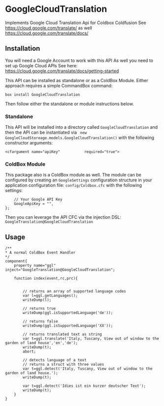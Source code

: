 # GoogleCloudTranslation
Implements Google Cloud Translation Api for Coldbox Coldfusion
See https://cloud.google.com/translate/
as well https://cloud.google.com/translate/docs/

## Installation 
You will need a Google Account to work with this API
As well you need to set up Google Cloud APIs
See here: https://cloud.google.com/translate/docs/getting-started


This API can be installed as standalone or as a ColdBox Module.  Either approach requires a simple CommandBox command:

```
box install GoogleCloudTranslation
```

Then follow either the standalone or module instructions below.

### Standalone

This API will be installed into a directory called `GoogleCloudTranslation` and then the API can be instantiated via ` new GoogleCloudStoreage.models.GoogleCloudTranslation()` with the following constructor arguments:

```
<cfargument name="apiKey" 			required="true">
```

### ColdBox Module

This package also is a ColdBox module as well.  The module can be configured by creating an `GoogleSettings` configuration structure in your application configuration file: `config/Coldbox.cfc` with the following settings:

```
	// Your Google API Key
	GoogleApiKey = "",
};
```

Then you can leverage the API CFC via the injection DSL: `GoogleTranslation@GoogleCloudTranslation`

## Usage
```
/**
* A normal ColdBox Event Handler
*/
component{
	property name="ggl" inject="GoogleTranslation@GoogleCloudTranslation";
	
	function index(event,rc,prc){

		
		// returns an array of supported language codes
		var l=ggl.getLanguages();
		writeDump(l);
		
		// returns true
		writeDump(ggl.isSupportedLanguage('de'));
		
		// returns false
		writeDump(ggl.isSupportedLanguage('XX'));

		// returns translated text as string
		var t=ggl.translate('Italy, Tuscany, View out of window to the garden of land house','en','de');
		writeDump(t);
		abort;
		
		// detects language of a text
		// returns a struct with three values
		var t=ggl.detect('Italy, Tuscany, View out of window to the garden of land house.');
		writeDump(t);

		var t=ggl.detect('Idies ist ein kurzer deutscher Text');
		writeDump(t);		
	}
}
```